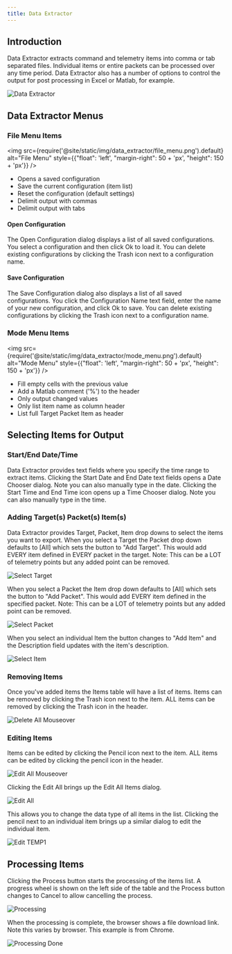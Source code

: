 ```yaml
---
title: Data Extractor
---
```


## Introduction

Data Extractor extracts command and telemetry items into comma or tab separated files. Individual items or entire packets can be processed over any time period. Data Extractor also has a number of options to control the output for post processing in Excel or Matlab, for example.

![Data Extractor](/img/data_extractor/data_extractor.png)

## Data Extractor Menus

### File Menu Items

<!-- Image sized to match up with bullets -->

<img src={require('@site/static/img/data_extractor/file_menu.png').default}
alt="File Menu"
style={{"float": 'left', "margin-right": 50 + 'px', "height": 150 + 'px'}} />

- Opens a saved configuration
- Save the current configuration (item list)
- Reset the configuration (default settings)
- Delimit output with commas
- Delimit output with tabs

#### Open Configuration

The Open Configuration dialog displays a list of all saved configurations. You select a configuration and then click Ok to load it. You can delete existing configurations by clicking the Trash icon next to a configuration name.

#### Save Configuration

The Save Configuration dialog also displays a list of all saved configurations. You click the Configuration Name text field, enter the name of your new configuration, and click Ok to save. You can delete existing configurations by clicking the Trash icon next to a configuration name.

### Mode Menu Items

<!-- Image sized to match up with bullets -->

<img src={require('@site/static/img/data_extractor/mode_menu.png').default}
alt="Mode Menu"
style={{"float": 'left', "margin-right": 50 + 'px', "height": 150 + 'px'}} />

- Fill empty cells with the previous value
- Add a Matlab comment ('%') to the header
- Only output changed values
- Only list item name as column header
- List full Target Packet Item as header

## Selecting Items for Output

### Start/End Date/Time

Data Extractor provides text fields where you specify the time range to extract items. Clicking the Start Date and End Date text fields opens a Date Chooser dialog. Note you can also manually type in the date. Clicking the Start Time and End Time icon opens up a Time Chooser dialog. Note you can also manually type in the time.

### Adding Target(s) Packet(s) Item(s)

Data Extractor provides Target, Packet, Item drop downs to select the items you want to export. When you select a Target the Packet drop down defaults to \[All\] which sets the button to "Add Target". This would add EVERY item defined in EVERY packet in the target. Note: This can be a LOT of telemetry points but any added point can be removed.

![Select Target](/img/data_extractor/add_target.png)

When you select a Packet the Item drop down defaults to \[All\] which sets the button to "Add Packet". This would add EVERY item defined in the specified packet. Note: This can be a LOT of telemetry points but any added point can be removed.

![Select Packet](/img/data_extractor/add_packet.png)

When you select an individual Item the button changes to "Add Item" and the Description field updates with the item's description.

![Select Item](/img/data_extractor/add_item.png)

### Removing Items

Once you've added items the Items table will have a list of items. Items can be removed by clicking the Trash icon next to the item. ALL items can be removed by clicking the Trash icon in the header.

![Delete All Mouseover](/img/data_extractor/delete_all_mouseover.png)

### Editing Items

Items can be edited by clicking the Pencil icon next to the item. ALL items can be edited by clicking the pencil icon in the header.

![Edit All Mouseover](/img/data_extractor/edit_all_mouseover.png)

Clicking the Edit All brings up the Edit All Items dialog.

![Edit All](/img/data_extractor/edit_all_items.png)

This allows you to change the data type of all items in the list. Clicking the pencil next to an individual item brings up a similar dialog to edit the individual item.

![Edit TEMP1](/img/data_extractor/edit_temp1.png)

## Processing Items

Clicking the Process button starts the processing of the items list. A progress wheel is shown on the left side of the table and the Process button changes to Cancel to allow cancelling the process.

![Processing](/img/data_extractor/processing.png)

When the processing is complete, the browser shows a file download link. Note this varies by browser. This example is from Chrome.

![Processing Done](/img/data_extractor/processing_done.png)

